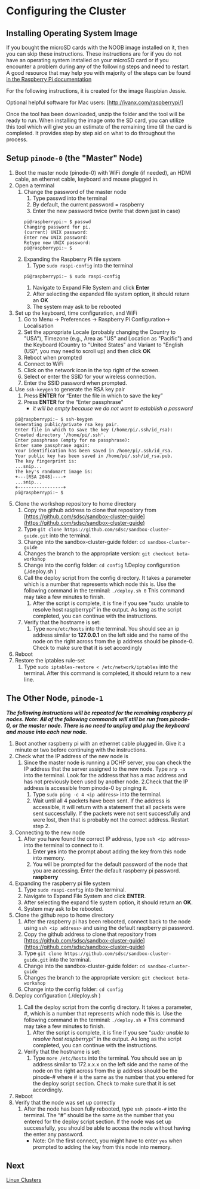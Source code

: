 # Configuring the Cluster

## Installing Operating System Image

If you bought the microSD cards with the NOOB image installed on it, then you can skip these instructions. These instructions are for if you do not have an operating system installed on your microSD card or if you encounter a problem during any of the following steps and need to restart. A good resource that may help you with majority of the steps can be found [in the Raspberry Pi documentation](https://www.raspberrypi.org/documentation/installation/installing-images/README.md)

For the following instructions, it is created for the image Raspbian Jessie.

Optional helpful software for Mac users: [http://ivanx.com/raspberrypi/]

Once the tool has been downloaded, unzip the folder and the tool will be ready to run. When installing the image onto the SD card, you can utilize this tool which will give you an estimate of the remaining time till the card is completed. It provides step by step aid on what to do throughout the process.

## Setup `pinode-0` (the "Master" Node)

1. Boot the master node (pinode-0) with WiFi dongle (if needed), an HDMI cable, an ethernet cable, keyboard and mouse plugged in. 
1. Open a terminal
   1. Change the password of the master node
       1. Type passwd into the terminal
       1. By default, the current password = raspberry 
       1. Enter the new password twice (write that down just in case)
       ```
       pi@raspberrypi:~ $ passwd
       Changing password for pi.
       (current) UNIX password:
       Enter new UNIX password:
       Retype new UNIX password:
       pi@raspberrypi:~ $
       ```
   1. Expanding the Raspberry Pi file system
      1. Type `sudo raspi-config` into the terminal
       ```
       pi@raspberrypi:~ $ sudo raspi-config
       ```
      1. Navigate to Expand File System and click **Enter**
      1. After selecting the expanded file system option, it should return an **OK**
      1. The system may ask to be rebooted
1. Set up the keyboard, time configuration, and WiFi
   1. Go to Menu -> Preferences -> Raspberry Pi Configuration-> Localisation
   1. Set the appropriate Locale (probably changing the Country to "USA"), Timezone (e.g., Area as "US" and Location as "Pacific") and the Keyboard (Country to "United States" and Variant to "English (US)", you may need to scroll up) and then click **OK**
   1. Reboot when prompted
   1. Connect to WiFi
   1. Click on the network icon in the top right of the screen.
   1. Select or enter the SSID for your wireless connection.
   1. Enter the SSID password when prompted.
1. Use `ssh-keygen` to generate the RSA key pair
      1. Press **ENTER** for “Enter the file in which to save the key”
      2. Press **ENTER** for the “Enter passphrase"
          *  _it will be empty because we do not want to establish a password_ 
      ```
      pi@raspberrypi:~ $ ssh-keygen 
      Generating public/private rsa key pair.
      Enter file in which to save the key (/home/pi/.ssh/id_rsa): 
      Created directory '/home/pi/.ssh'.
      Enter passphrase (empty for no passphrase): 
      Enter same passphrase again: 
      Your identification has been saved in /home/pi/.ssh/id_rsa.
      Your public key has been saved in /home/pi/.ssh/id_rsa.pub.
      The key fingerprint is:
      ...snip...
      The key's randomart image is:
      +---[RSA 2048]----+
      ...snip...
      +-----------------+
      pi@raspberrypi:~ $ 
      ```
1. Clone the workshop repository to home directory
   1. Copy the github address to clone that repository from [https://github.com/sdsc/sandbox-cluster-guide](https://github.com/sdsc/sandbox-cluster-guide)
   2. Type `git clone https://github.com/sdsc/sandbox-cluster-guide.git`  into the terminal.
   3. Change into the sandbox-cluster-guide folder:  `cd sandbox-cluster-guide`
   4. Changes the branch to the appropriate version: `git checkout beta-workshop`
   5. Change into the config folder: `cd config`
1.Deploy configuration (./deploy.sh <node number>)
   1. Call the deploy script from the config directory. It takes a parameter which is a number that represents which node this is. Use the following command in the terminal:  `./deploy.sh 0` This command may take a few minutes to finish.
      1. After the script is complete, it is fine if you see “sudo: unable to resolve host raspberrypi” in the output. As long as the script completed, you can continue with the instructions.
   2. Verify that the hostname is set:
      1. Type `more/etc/hosts` into the terminal.  You should see an ip address similar to **127.0.0.1** on the left side and the name of the node on the right across from the ip address should be pinode-0. Check to make sure that it is set accordingly
1. Reboot
1. Restore the iptables rule-set
   1. Type `sudo iptables-restore < /etc/network/iptables` into the terminal. After this command is completed, it should return to a new line.

## The Other Node, `pinode-1`

**_The following instructions will be repeated for the remaining raspberry pi nodes. Note: All of the following commands will still be run from pinode-0, or the master node. There is no need to unplug and plug the keyboard and mouse into each new node._**


1. Boot another raspberry pi with an ethernet cable plugged in. Give it a minute or two before continuing with the instructions.
2. Check what the IP address of the new node is
   1. Since the master node is running a DCHP server, you can check the IP address that the server assigned to the new node. Type `arp -a` into the terminal. Look for the address that has a mac address and has not previously been used by another node.
   2.Check that the IP address is accessible from pinode-0 by pinging it.
      1. Type `sudo ping -c 4 <ip address>` into the terminal.
      2. Wait until all 4 packets have been sent. If the address is accessible, it will return with a statement that all packets were sent successfully. If the packets were not sent successfully and were lost, then that is probably not the correct address. Restart step 2.
3. Connecting to the new node
   1. After you have found the correct IP address, type `ssh <ip address>` into the terminal to connect to it.
      1. Enter **yes** into the prompt about adding the key from this node into memory.
      2. You will be prompted for the default password of the node that you are accessing. Enter the default raspberry pi password. **raspberry**
4. Expanding the raspberry pi file system
   1. Type `sudo raspi-config` into the terminal.
   2. Navigate to Expand File System and click **ENTER**.
   3. After selecting the expand file system option, it should return an **OK**.
   4. System may ask to be rebooted.
5. Clone the github repo to home directory
   1. After the raspberry pi has been rebooted, connect back to the node using `ssh <ip address>` and using the default raspberry pi password.
   2. Copy the github address to clone that repository from [https://github.com/sdsc/sandbox-cluster-guide](https://github.com/sdsc/sandbox-cluster-guide)
   3. Type `git clone https://github.com/sdsc/sandbox-cluster-guide.git` into the terminal.
   4. Change into the sandbox-cluster-guide folder: `cd sandbox-cluster-guide`
   5. Changes the branch to the appropriate version: `git checkout beta-workshop`
   6. Change into the config folder: `cd config`  
6. Deploy configuration (./deploy.sh <node number>)
   1. Call the deploy script from the config directory. It takes a parameter, #, which is a number that represents which node this is. Use the following command in the terminal:  `./deploy.sh #` This command may take a few minutes to finish.
      1. After the script is complete, it is fine if you see “_sudo: unable to resolve host raspberrypi_” in the output. As long as the script completed, you can continue with the instructions.
   2. Verify that the hostname is set:
      1. Type `more /etc/hosts` into the terminal.  You should see an ip address similar to 172.x.x.x on the left side and the name of the node on the right across from the ip address should be the pinode-# where # is the same as the number that you entered for the deploy script section. Check to make sure that it is set accordingly.
7. Reboot
8. Verify that the node was set up correctly
   1. After the node has been fully rebooted, type `ssh pinode-#` into the terminal. The “#” should be the same as the number that you entered for the deploy script section. If the node was set up successfully, you should be able to access the node without having the enter any password. 
      * Note: On the first connect, you might have to enter `yes` when prompted to adding the key from this node into memory.

## Next

[Linux Clusters](clusters.md)

